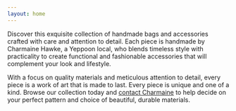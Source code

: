 ```yaml
---
layout: home
---
```


Discover this exquisite collection of handmade bags and accessories crafted with care and attention to detail. Each piece is handmade by Charmaine Hawke, a Yeppoon local, who blends timeless style with practicality to create functional and fashionable accessories that will complement your look and lifestyle.

With a focus on quality materials and meticulous attention to detail, every piece is a work of art that is made to last. Every piece is unique and one of a kind. Browse our collection today and [contact Charmaine](/contact/) to help decide on your perfect pattern and choice of beautiful, durable materials.



